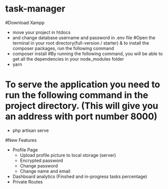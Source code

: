 # task-manager
#Download Xampp
 - move your project in htdocs
 - and change database username and password in .env file
#Open the terminal in your root directory(full-version / starter) & to install the composer packages, run the following command
 - composer install
#By running the following command, you will be able to get all the dependencies in your node_modules folder
 - yarn
# To serve the application you need to run the following command in the project directory. (This will give you an address with port number 8000)
 - php artisan serve


#New Features
 - Profile Page
     - Upload profile picture to local storage (server)
     - Encrypted password
     - Change password
     - Change name and email
 - Dashboard analytics (Finshed and in-progress tasks percentage)
 - Private Routes
